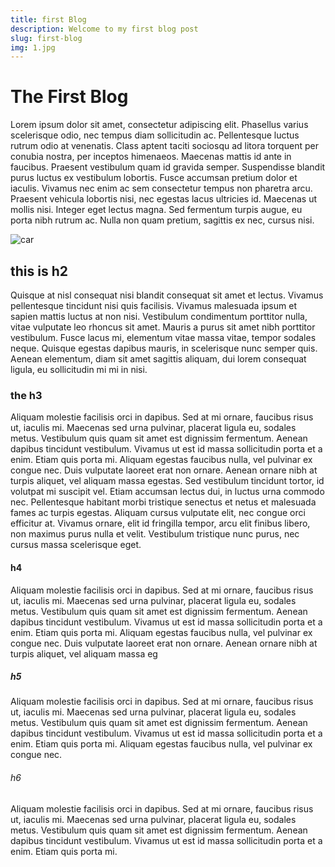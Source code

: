 ```yaml
---
title: first Blog
description: Welcome to my first blog post
slug: first-blog
img: 1.jpg
---
```


# The First Blog

Lorem ipsum dolor sit amet, consectetur adipiscing elit. Phasellus varius scelerisque odio, nec tempus diam sollicitudin ac. Pellentesque luctus rutrum odio at venenatis. Class aptent taciti sociosqu ad litora torquent per conubia nostra, per inceptos himenaeos. Maecenas mattis id ante in faucibus. Praesent vestibulum quam id gravida semper. Suspendisse blandit purus luctus ex vestibulum lobortis. Fusce accumsan pretium dolor et iaculis. Vivamus nec enim ac sem consectetur tempus non pharetra arcu. Praesent vehicula lobortis nisi, nec egestas lacus ultricies id. Maecenas ut mollis nisi. Integer eget lectus magna. Sed fermentum turpis augue, eu porta nibh rutrum ac. Nulla non quam pretium, sagittis ex nec, cursus nisi.

![car](/images/custom/blogs/fifth-blog/images/blog-1.jpg)

## this is h2

Quisque at nisl consequat nisi blandit consequat sit amet et lectus. Vivamus pellentesque tincidunt nisi quis facilisis. Vivamus malesuada ipsum et sapien mattis luctus at non nisi. Vestibulum condimentum porttitor nulla, vitae vulputate leo rhoncus sit amet. Mauris a purus sit amet nibh porttitor vestibulum. Fusce lacus mi, elementum vitae massa vitae, tempor sodales neque. Quisque egestas dapibus mauris, in scelerisque nunc semper quis. Aenean elementum, diam sit amet sagittis aliquam, dui lorem consequat ligula, eu sollicitudin mi mi in nisi.

### the h3

Aliquam molestie facilisis orci in dapibus. Sed at mi ornare, faucibus risus ut, iaculis mi. Maecenas sed urna pulvinar, placerat ligula eu, sodales metus. Vestibulum quis quam sit amet est dignissim fermentum. Aenean dapibus tincidunt vestibulum. Vivamus ut est id massa sollicitudin porta et a enim. Etiam quis porta mi. Aliquam egestas faucibus nulla, vel pulvinar ex congue nec. Duis vulputate laoreet erat non ornare. Aenean ornare nibh at turpis aliquet, vel aliquam massa egestas. Sed vestibulum tincidunt tortor, id volutpat mi suscipit vel. Etiam accumsan lectus dui, in luctus urna commodo nec. Pellentesque habitant morbi tristique senectus et netus et malesuada fames ac turpis egestas. Aliquam cursus vulputate elit, nec congue orci efficitur at. Vivamus ornare, elit id fringilla tempor, arcu elit finibus libero, non maximus purus nulla et velit. Vestibulum tristique nunc purus, nec cursus massa scelerisque eget.

#### h4

Aliquam molestie facilisis orci in dapibus. Sed at mi ornare, faucibus risus ut, iaculis mi. Maecenas sed urna pulvinar, placerat ligula eu, sodales metus. Vestibulum quis quam sit amet est dignissim fermentum. Aenean dapibus tincidunt vestibulum. Vivamus ut est id massa sollicitudin porta et a enim. Etiam quis porta mi. Aliquam egestas faucibus nulla, vel pulvinar ex congue nec. Duis vulputate laoreet erat non ornare. Aenean ornare nibh at turpis aliquet, vel aliquam massa eg

##### h5

Aliquam molestie facilisis orci in dapibus. Sed at mi ornare, faucibus risus ut, iaculis mi. Maecenas sed urna pulvinar, placerat ligula eu, sodales metus. Vestibulum quis quam sit amet est dignissim fermentum. Aenean dapibus tincidunt vestibulum. Vivamus ut est id massa sollicitudin porta et a enim. Etiam quis porta mi. Aliquam egestas faucibus nulla, vel pulvinar ex congue nec.

###### h6

Aliquam molestie facilisis orci in dapibus. Sed at mi ornare, faucibus risus ut, iaculis mi. Maecenas sed urna pulvinar, placerat ligula eu, sodales metus. Vestibulum quis quam sit amet est dignissim fermentum. Aenean dapibus tincidunt vestibulum. Vivamus ut est id massa sollicitudin porta et a enim. Etiam quis porta mi.